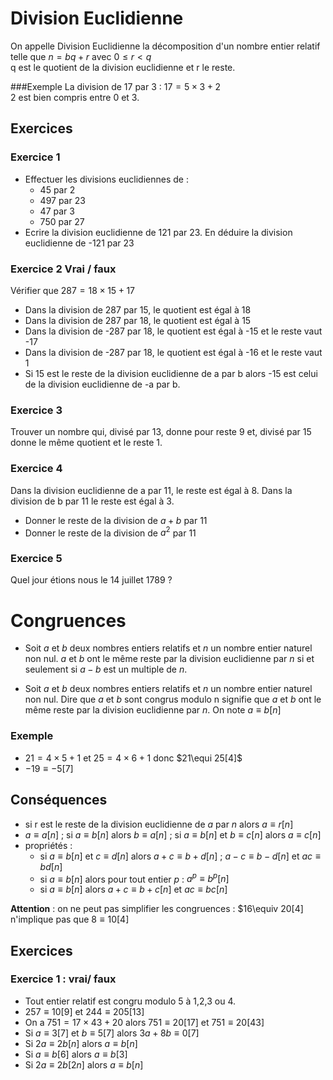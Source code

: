 # Division Euclidienne

On appelle Division Euclidienne la décomposition d'un nombre entier relatif telle que $n=bq+r$ avec $0\leq r <q$
<br> 
q est le quotient de la division euclidienne et r le reste.

###Exemple
La division de 17 par 3 : $17 =5\times 3+2$
<br>
2 est bien compris entre 0 et 3.

## Exercices

### Exercice 1

- Effectuer les divisions euclidiennes de : 
  * 45 par 2
  * 497 par 23
  * 47 par 3
  * 750 par 27
- Ecrire la division euclidienne de 121 par 23. 
En déduire la division euclidienne de -121 par 23

### Exercice 2 Vrai / faux

Vérifier que $287=18\times 15 +17$

- Dans la division de 287 par 15, le quotient est égal à 18
- Dans la division de 287 par 18, le quotient est égal à 15
- Dans la division de -287 par 18, le quotient est égal à -15 et le reste vaut -17
- Dans la division de -287 par 18, le quotient est égal à -16 et le reste vaut 1
- Si 15 est le reste de la division euclidienne de a par b alors -15 est celui de la division euclidienne de -a par b.

### Exercice 3 
Trouver un nombre qui, divisé par 13, donne pour reste 9 et, divisé par 15 donne le même quotient et le reste 1. 

### Exercice 4
Dans la division euclidienne de a par 11, le reste est égal à 8. Dans la division de b par 11 le reste est égal à 3. <br>

- Donner le reste de la division de $a+b$ par 11
- Donner le reste de la division de $a^2$ par 11


### Exercice 5 
Quel jour étions nous le 14 juillet 1789 ?

# Congruences

* Soit $a$ et $b$ deux nombres entiers relatifs et $n$ un nombre entier naturel non nul. $a$ et $b$ ont le même reste par la division euclidienne par $n$ si et seulement si $a-b$ est un multiple de $n$.

* Soit $a$ et $b$ deux nombres entiers relatifs et $n$ un nombre entier naturel non nul. Dire que $a$ et $b$ sont congrus modulo n signifie que $a$ et $b$ ont le même reste par la division euclidienne par $n$. On note $a\equiv b[n]$

### Exemple 

* $21 = 4 \times 5 +1$ et $25 =4\times 6 +1$ donc $21\equi 25[4]$
* $-19\equiv -5[7]$

## Conséquences
 
* si r est le reste de la division euclidienne de $a$ par $n$ alors $a\equiv r [n]$
* $a\equiv a[n]$ ; si $a\equiv b[n]$ alors $b\equiv a[n]$ ; si $a\equiv b[n]$ et $b\equiv c[n]$ alors $a\equiv c[n]$
* propriétés :
     * si $a\equiv b[n]$ et $c\equiv d[n]$ alors $a+c\equiv b+d[n]$ ; $a-c\equiv b-d[n]$ et $ac\equiv bd[n]$
     * si $a\equiv b[n]$ alors pour tout entier $p$ : $a^p\equiv b^p[n]$
     * si $a\equiv b[n]$ alors $a+c\equiv b+c[n]$ et $ac\equiv bc[n]$

<b>Attention</b> : on ne peut pas simplifier les congruences : $16\equiv 20[4] n'implique pas que $8\equiv 10[4]$

## Exercices
### Exercice 1 : vrai/ faux
- Tout entier relatif est congru modulo 5 à 1,2,3 ou 4.
- $257\equiv 10[9]$ et $244 \equiv 205[13]$
- On a $751=17\times 43 +20$ alors $751\equiv 20[17]$ et $751\equiv 20[43]$
- Si $a\equiv 3[7]$ et $b\equiv 5[7]$ alors $3a+8b\equiv 0[7]$
- Si $2a\equiv 2b[n]$ alors $a\equiv b[n]$
- Si $a\equiv b[6]$ alors $a\equiv b[3]$
- Si $2a\equiv 2b[2n]$ alors $a\equiv b[n]$
